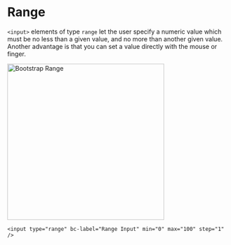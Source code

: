 # Range

`<input>` elements of type `range` let the user specify a numeric value which must be no less than a given value, and no more than another given value. Another advantage is that you can set a value directly with the mouse or finger.

<img class="img-shadow img-responsive center-block" src="https://raw.githubusercontent.com/brecons/bootstrap-tag-helper/master/docs/images/range_01.PNG" width="357" alt="Bootstrap Range">

```markup
<input type="range" bc-label="Range Input" min="0" max="100" step="1" />
```
